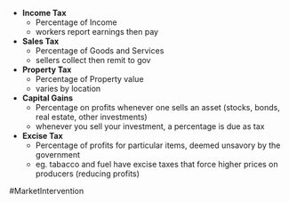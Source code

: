 - **Income Tax**
	- Percentage of Income
	- workers report earnings then pay
- **Sales Tax**
	- Percentage of Goods and Services
	- sellers collect then remit to gov
- **Property Tax**
	- Percentage of Property value
	- varies by location
- **Capital Gains**
	- Percentage on profits whenever one sells an asset (stocks, bonds, real estate, other investments)
	- whenever you sell your investment, a percentage is due as tax
- **Excise Tax**
	- Percentage of profits for particular items, deemed unsavory by the government
	- eg. tabacco and fuel have excise taxes that force higher prices on producers (reducing profits)

#MarketIntervention 